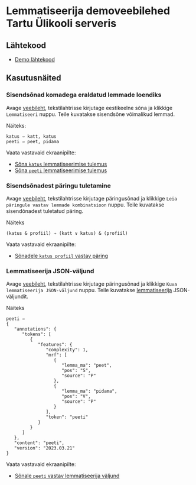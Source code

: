 # Lemmatiseerija demoveebilehed Tartu Ülikooli serveris

## Lähtekood

* [Demo lähtekood](https://github.com/estnltk/smart-search/tree/main/demo_lemmatiseerija)

## Kasutusnäited

### Sisendsõnad komadega eraldatud lemmade loendiks

Avage [veebileht](https://smart-search.tartunlp.ai/lemmad), tekstilahtrisse kirjutage eestikeelne sõna ja klikkige ```Lemmatiseeri``` nuppu. Teile kuvatakse sisendsõne võimalikud lemmad.

Näiteks:

```text
katus ⇒ katt, katus
peeti ⇒ peet, pidama
```

Vaata vastavaid ekraanipilte:

* [Sõna ```katus``` lemmatiseerimise tulemus](https://github.com/estnltk/smart-search/blob/main/demo_lemmatiseerija/Ekraanipilt_smart-search.tartunlp.ai_lemmad_katus.png)
* [Sõna ```peeti``` lemmatiseerimise tulemus](https://github.com/estnltk/smart-search/blob/main/demo_lemmatiseerija/Ekraanipilt_smart-search.tartunlp.ai_lemmad_peeti.png)

### Sisendsõnadest päringu tuletamine

Avage [veebileht](https://smart-search.tartunlp.ai/paring), tekstilahtrisse kirjutage päringusõnad ja klikkige ```Leia päringule vastav lemmade kombinatsioon``` nuppu. Teile kuvatakse sisendõnadest tuletatud päring.

Näiteks

```text
(katus & profiil) ⇒ (katt ∨ katus) & (profiil)
```

Vaata vastavaid ekraanipilte:

* [Sõnadele ```katus profiil``` vastav päring](https://github.com/estnltk/smart-search/blob/main/demo_lemmatiseerija/Ekraanipilt_demo_lemmatiseerija_paring2.png)

### Lemmatiseerija JSON-väljund

Avage [veebileht](https://smart-search.tartunlp.ai/json), tekstilahtrisse kirjutage päringusõnad ja klikkige ```Kuva lemmatiseerija JSON-väljund``` nuppu. Teile kuvatakse [lemmatiseerija](https://github.com/estnltk/smart-search/tree/main/lemmatiseerija) JSON-väljundit.

Näiteks

```text
peeti ⇒
{
   "annotations": {
      "tokens": [
         {
            "features": {
               "complexity": 1,
               "mrf": [
                  {
                     "lemma_ma": "peet",
                     "pos": "S",
                     "source": "P"
                  },
                  {
                     "lemma_ma": "pidama",
                     "pos": "V",
                     "source": "P"
                  }
               ],
               "token": "peeti"
            }
         }
      ]
   },
   "content": "peeti",
   "version": "2023.03.21"
}
```

Vaata vastavaid ekraanipilte:

* [Sõnale ```peeti``` vastav lemmatiseerija väljund](https://github.com/estnltk/smart-search/blob/main/demo_lemmatiseerija/Ekraanipilt_smart-search.tartunlp.ai_lemmad_peeti.png)
